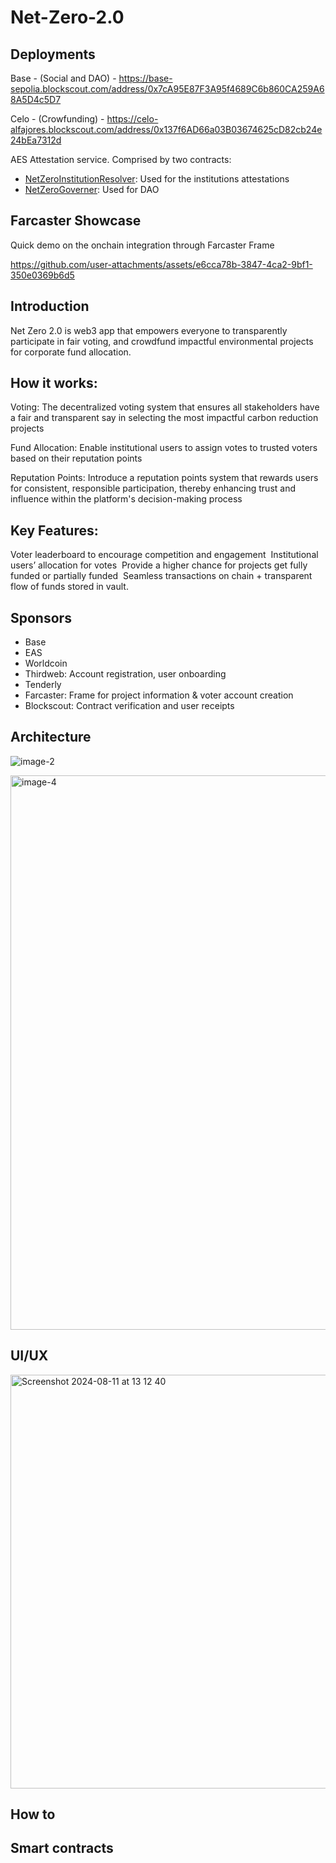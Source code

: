 # Net-Zero-2.0

## Deployments

Base - (Social and DAO) - https://base-sepolia.blockscout.com/address/0x7cA95E87F3A95f4689C6b860CA259A68A5D4c5D7

Celo - (Crowfunding) - https://celo-alfajores.blockscout.com/address/0x137f6AD66a03B03674625cD82cb24e24bEa7312d

AES Attestation service. Comprised by two contracts:
  - [NetZeroInstitutionResolver](https://github.com/NetZero-Brussels/Net-Zero-2.0/blob/main/contracts/src/NetZeroInstitutionResolver.sol): Used for the institutions attestations 
  - [NetZeroGoverner](https://github.com/NetZero-Brussels/Net-Zero-2.0/blob/main/contracts/src/NetZeroGoverner.sol): Used for DAO



## Farcaster Showcase
Quick demo on the onchain integration through Farcaster Frame

https://github.com/user-attachments/assets/e6cca78b-3847-4ca2-9bf1-350e0369b6d5


## Introduction

Net Zero 2.0 is web3 app that empowers everyone to transparently  participate in fair voting, and crowdfund impactful environmental projects for corporate fund allocation.

## How it works:

Voting: The decentralized voting system that ensures all stakeholders have a fair and transparent say in selecting the most impactful carbon reduction projects

Fund Allocation: Enable institutional users to assign votes to trusted voters based on their reputation points

Reputation Points: Introduce a reputation points system that rewards users for consistent, responsible participation, thereby enhancing trust and influence within the platform's decision-making process

## Key Features:

Voter leaderboard to encourage competition and engagement 
Institutional users’ allocation for votes 
Provide a higher chance for projects get fully funded or partially funded 
Seamless transactions on chain + transparent flow of funds stored in vault.

## Sponsors

- Base
- EAS
- Worldcoin
- Thirdweb: Account registration, user onboarding
- Tenderly
- Farcaster: Frame for project information & voter account creation
- Blockscout: Contract verification and user receipts

## Architecture

![image-2](https://github.com/user-attachments/assets/cda5c6da-e5e2-4c89-a71f-9fc059a9ce77)

<img width="887" alt="image-4" src="https://github.com/user-attachments/assets/46aef15a-260e-44e7-a693-8196f2c20568">

## UI/UX
<img width="662" alt="Screenshot 2024-08-11 at 13 12 40" src="https://github.com/user-attachments/assets/c87da9e2-763c-450c-8d19-40dcba78b025">


## How to

## Smart contracts



